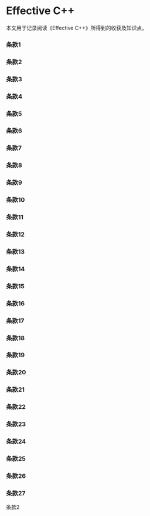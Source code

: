 # Effective C++

本文用于记录阅读《Effective C++》所得到的收获及知识点。

### 条款1



### 条款2



### 条款3



### 条款4



### 条款5



### 条款6



### 条款7



### 条款8



### 条款9



### 条款10



### 条款11



### 条款12



### 条款13



### 条款14



### 条款15



### 条款16



### 条款17



### 条款18



### 条款19



### 条款20



### 条款21



### 条款22



### 条款23



### 条款24



### 条款25



### 条款26



### 条款27



条款2